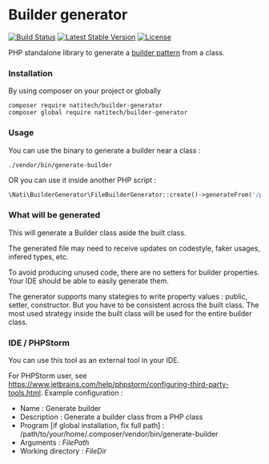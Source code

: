 # Builder generator

[![Build Status](https://travis-ci.org/natitech/builder-generator.svg?branch=master)](https://travis-ci.org/natitech/builder-generator)
[![Latest Stable Version](https://poser.pugx.org/natitech/builder-generator/v/stable)](https://packagist.org/packages/natitech/builder-generator)
[![License](https://poser.pugx.org/natitech/builder-generator/license)](https://packagist.org/packages/natitech/builder-generator)

PHP standalone library to generate a [builder pattern](https://en.wikipedia.org/wiki/Builder_pattern) from a class.

### Installation

By using composer on your project or globally

```
composer require natitech/builder-generator
composer global require natitech/builder-generator
```

### Usage

You can use the binary to generate a builder near a class :  

```shell script
./vendor/bin/generate-builder
```

OR you can use it inside another PHP script :

```php
\Nati\BuilderGenerator\FileBuilderGenerator::create()->generateFrom('/path/to/entity');
```

### What will be generated 

This will generate a Builder class aside the built class.

The generated file may need to receive updates on codestyle, faker usages, infered types, etc. 

To avoid producing unused code, there are no setters for builder properties. Your IDE should be able to easily generate them.  

The generator supports many stategies to write property values : public, setter, constructor. But you have to be consistent across the built class. The most used strategy inside the built class will be used for the entire builder class.

### IDE / PHPStorm

You can use this tool as an external tool in your IDE. 

For PHPStorm user, see https://www.jetbrains.com/help/phpstorm/configuring-third-party-tools.html. Example configuration :
* Name : Generate builder
* Description : Generate a builder class from a PHP class
* Program [if global installation, fix full path] : /path/to/your/home/.composer/vendor/bin/generate-builder 
* Arguments : $FilePath$
* Working directory : $FileDir$ 
